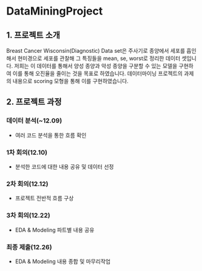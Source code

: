 # DataMiningProject

## 1. 프로젝트 소개
Breast Cancer Wisconsin(Diagnostic) Data set은 주사기로 종양에서 세포를 흡인해서 현미경으로 세포를 관찰해 그 특징들을 mean, se, worst로 정리한 데이터 셋입니다. 저희는 이 데이터를 통해서 양성 종양과 악성 종양을 구분할 수 있는 모델을 구현하여 이를 통해 오진율을 줄이는 것을 목표로 하였습니다. 데이터마이닝 프로젝트의 과제의 내용으로 scoring 모형을 통해 이를 구현하였습니다.
  
## 2. 프로젝트 과정
### 데이터 분석(~12.09) 
- 여러 코드 분석을 통한 흐름 확인
### 1차 회의(12.10) 
- 분석한 코드에 대한 내용 공유 및 데이터 선정
### 2차 회의(12.12) 
- 프로젝트 전반적 흐름 구상
### 3차 회의(12.22) 
- EDA & Modeling 파트별 내용 공유
### 최종 제출(12.26)
- EDA & Modeling 내용 종합 및 마무리작업
